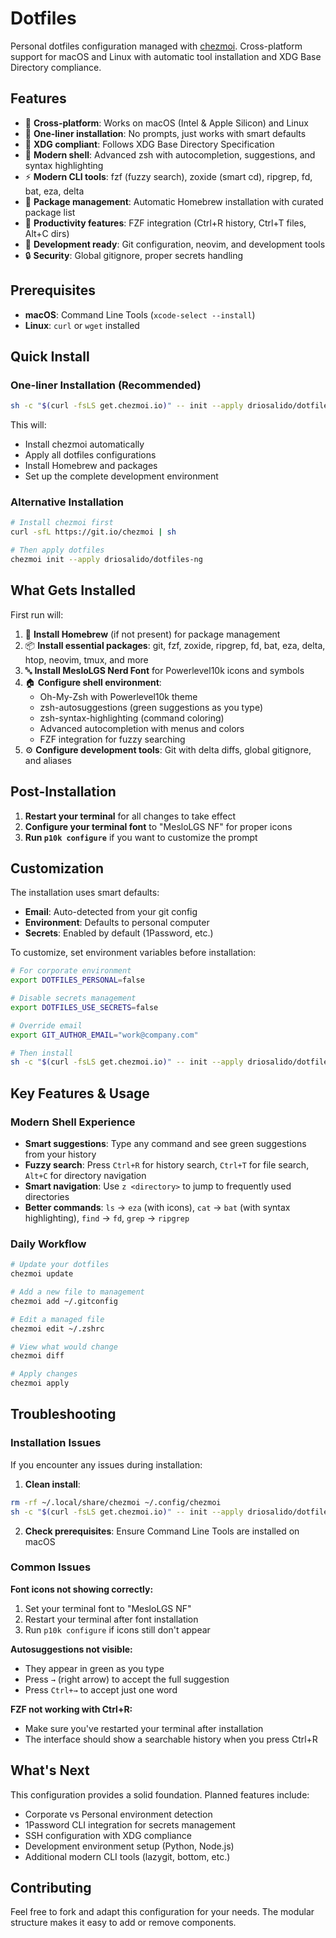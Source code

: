 # Dotfiles

Personal dotfiles configuration managed with [chezmoi](https://chezmoi.io/). Cross-platform support for macOS and Linux with automatic tool installation and XDG Base Directory compliance.

## Features

- 🍎 **Cross-platform**: Works on macOS (Intel & Apple Silicon) and Linux
- 🚀 **One-liner installation**: No prompts, just works with smart defaults
- 📁 **XDG compliant**: Follows XDG Base Directory Specification
- 🎨 **Modern shell**: Advanced zsh with autocompletion, suggestions, and syntax highlighting
- ⚡ **Modern CLI tools**: fzf (fuzzy search), zoxide (smart cd), ripgrep, fd, bat, eza, delta
- 🔧 **Package management**: Automatic Homebrew installation with curated package list
- 🎯 **Productivity features**: FZF integration (Ctrl+R history, Ctrl+T files, Alt+C dirs)
- 📝 **Development ready**: Git configuration, neovim, and development tools
- 🔒 **Security**: Global gitignore, proper secrets handling

## Prerequisites

- **macOS**: Command Line Tools (`xcode-select --install`)
- **Linux**: `curl` or `wget` installed

## Quick Install

### One-liner Installation (Recommended)

```bash
sh -c "$(curl -fsLS get.chezmoi.io)" -- init --apply driosalido/dotfiles-ng
```

This will:
- Install chezmoi automatically  
- Apply all dotfiles configurations
- Install Homebrew and packages
- Set up the complete development environment

### Alternative Installation

```bash
# Install chezmoi first
curl -sfL https://git.io/chezmoi | sh

# Then apply dotfiles
chezmoi init --apply driosalido/dotfiles-ng
```

## What Gets Installed

First run will:
1. 🍺 **Install Homebrew** (if not present) for package management
2. 📦 **Install essential packages**: git, fzf, zoxide, ripgrep, fd, bat, eza, delta, htop, neovim, tmux, and more
3. 🔤 **Install MesloLGS Nerd Font** for Powerlevel10k icons and symbols
4. 🏠 **Configure shell environment**: 
   - Oh-My-Zsh with Powerlevel10k theme
   - zsh-autosuggestions (green suggestions as you type)
   - zsh-syntax-highlighting (command coloring)
   - Advanced autocompletion with menus and colors
   - FZF integration for fuzzy searching
5. ⚙️ **Configure development tools**: Git with delta diffs, global gitignore, and aliases

## Post-Installation

1. **Restart your terminal** for all changes to take effect
2. **Configure your terminal font** to "MesloLGS NF" for proper icons
3. **Run `p10k configure`** if you want to customize the prompt

## Customization

The installation uses smart defaults:
- **Email**: Auto-detected from your git config
- **Environment**: Defaults to personal computer
- **Secrets**: Enabled by default (1Password, etc.)

To customize, set environment variables before installation:
```bash
# For corporate environment
export DOTFILES_PERSONAL=false

# Disable secrets management  
export DOTFILES_USE_SECRETS=false

# Override email
export GIT_AUTHOR_EMAIL="work@company.com"

# Then install
sh -c "$(curl -fsLS get.chezmoi.io)" -- init --apply driosalido/dotfiles-ng
```

## Key Features & Usage

### Modern Shell Experience
- **Smart suggestions**: Type any command and see green suggestions from your history
- **Fuzzy search**: Press `Ctrl+R` for history search, `Ctrl+T` for file search, `Alt+C` for directory navigation
- **Smart navigation**: Use `z <directory>` to jump to frequently used directories
- **Better commands**: `ls` → `eza` (with icons), `cat` → `bat` (with syntax highlighting), `find` → `fd`, `grep` → `ripgrep`

### Daily Workflow
```bash
# Update your dotfiles
chezmoi update

# Add a new file to management
chezmoi add ~/.gitconfig

# Edit a managed file
chezmoi edit ~/.zshrc

# View what would change
chezmoi diff

# Apply changes
chezmoi apply
```

## Troubleshooting

### Installation Issues

If you encounter any issues during installation:

1. **Clean install**:
```bash
rm -rf ~/.local/share/chezmoi ~/.config/chezmoi
sh -c "$(curl -fsLS get.chezmoi.io)" -- init --apply driosalido/dotfiles-ng
```

2. **Check prerequisites**: Ensure Command Line Tools are installed on macOS

### Common Issues

**Font icons not showing correctly:**
1. Set your terminal font to "MesloLGS NF"
2. Restart your terminal after font installation
3. Run `p10k configure` if icons still don't appear

**Autosuggestions not visible:**
- They appear in green as you type
- Press `→` (right arrow) to accept the full suggestion
- Press `Ctrl+→` to accept just one word

**FZF not working with Ctrl+R:**
- Make sure you've restarted your terminal after installation
- The interface should show a searchable history when you press Ctrl+R

## What's Next

This configuration provides a solid foundation. Planned features include:
- Corporate vs Personal environment detection
- 1Password CLI integration for secrets management  
- SSH configuration with XDG compliance
- Development environment setup (Python, Node.js)
- Additional modern CLI tools (lazygit, bottom, etc.)

## Contributing

Feel free to fork and adapt this configuration for your needs. The modular structure makes it easy to add or remove components.